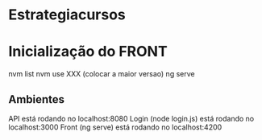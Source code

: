 # Estrategiacursos

# Inicialização do FRONT
nvm list
nvm use XXX (colocar a maior versao)
ng serve

## Ambientes
API está rodando no localhost:8080
Login (node login.js) está rodando no localhost:3000
Front (ng serve) está rodando no localhost:4200

